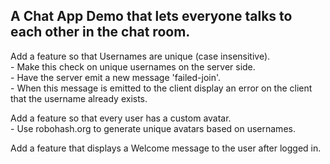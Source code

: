 <h2>A Chat App Demo that lets everyone talks to each other in the chat room.</h2>
<p>Add a feature so that Usernames are unique (case insensitive).<br>
  - Make this check on unique usernames on the server side.<br>
  - Have the server emit a new message 'failed-join'.<br>
  - When this message is emitted to the client display an error on the client that the username already exists.
 </p>

<p>Add a feature so that every user has a custom avatar.<br>
  - Use robohash.org to generate unique avatars based on usernames.
</p>

<p>Add a feature that displays a Welcome message to the user after logged in. </p>
